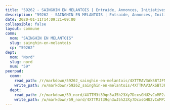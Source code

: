 ```yaml
---
title: "59262 - SAINGHIN EN MELANTOIS | Entraide, Annonces, Initiatives"
description: "59262 - SAINGHIN EN MELANTOIS | Entraide, Annonces, Initiatives"
date: 2020-01-11T14:09:21+09:00
collapsible: false
layout: commune
comm:
  nom: "SAINGHIN EN MELANTOIS"
  slug: sainghin-en-melantois
  cp: "59262"
dept:
  nom: "Nord"
  slug: nord
  num: "59"
peerpad:
  comm:
    read_path: /r/markdown/59262_sainghin-en-melantois/4XTTMAV3AkSBTJFNvvYaoyR45dPyJSh74kdTNAXZyMn8EYkzd
    write_path: /w/markdown/59262_sainghin-en-melantois/4XTTMAV3AkSBTJFNvvYaoyR45dPyJSh74kdTNAXZyMn8EYkzd-K3TgUhLijJEui6ep3v4pzX4kNCLKs1C4vN3MMFmAAS3kHSPJTRfeQA8tbiVVqbj3knVtFnqe7AmpehjR9pkrLHsqzbzri1NQdBfXk81UuBTuvckhMqJNNuCFqDAsHTzqnvuojcbK
  dept:
    read_path: /r/markdown/59_nord/4XTTM3t39qn3wJ5h23Xy7DcxsGHU2vCoMP2z3iS4TUn3TrtdJ
    write_path: /w/markdown/59_nord/4XTTM3t39qn3wJ5h23Xy7DcxsGHU2vCoMP2z3iS4TUn3TrtdJ-K3TgTuZGkuZqXfr6fpmH7pGsMT6ndvZQMyRDze5QBt7XScLWHoBi246kLoDKpTH2Yo4f3AFSSJqGc2ozvNww7qPLqsDjpvahxCbQ6F5znbfjp6kVgaDcTYc9LyhwSfYuCevnvZUQ
---
```


